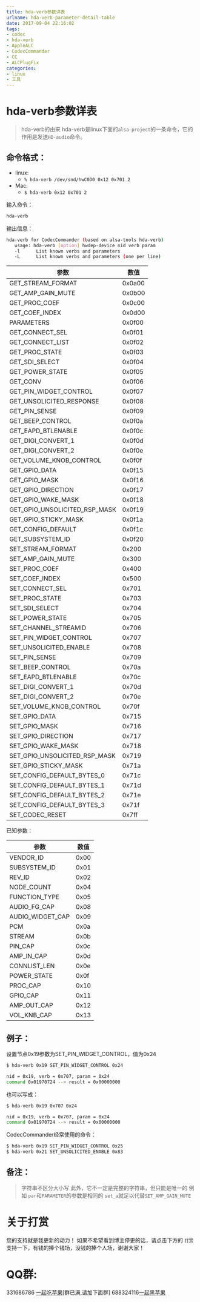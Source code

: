 ```yaml
---
title: hda-verb参数详表
urlname: hda-verb-parameter-detail-table
date: 2017-09-04 22:16:02
tags:
- codec
- hda-verb
- AppleALC
- CodecCommander
- CC
- ALCPlugFix
categories:
- linux
- 工具
---
```


# hda-verb参数详表
> hda-verb的由来
> hda-verb是linux下面的`alsa-project`的一条命令，它的作用是发送`HD-audio`命令。

## 命令格式：

* linux:
    * `% hda-verb /dev/snd/hwC0D0 0x12 0x701 2` 
* Mac:
    * `$ hda-verb 0x12 0x701 2`

输入命令：

```sh
hda-verb 
```
输出信息：

```sh
hda-verb for CodecCommander (based on alsa-tools hda-verb)
   usage: hda-verb [option] hwdep-device nid verb param
   -l      List known verbs and parameters
   -L      List known verbs and parameters (one per line)
```

|参数                            | 数值  |
|-------------------------------|-------|
|GET_STREAM_FORMAT              | 0x0a00|
|GET_AMP_GAIN_MUTE              | 0x0b00|
|GET_PROC_COEF                  | 0x0c00|
|GET_COEF_INDEX                 | 0x0d00|
|PARAMETERS                     | 0x0f00|
|GET_CONNECT_SEL                | 0x0f01|
|GET_CONNECT_LIST               | 0x0f02|
|GET_PROC_STATE                 | 0x0f03|
|GET_SDI_SELECT                 | 0x0f04|
|GET_POWER_STATE                | 0x0f05|
|GET_CONV                       | 0x0f06|
|GET_PIN_WIDGET_CONTROL         | 0x0f07|
|GET_UNSOLICITED_RESPONSE       | 0x0f08|
|GET_PIN_SENSE                  | 0x0f09|
|GET_BEEP_CONTROL               | 0x0f0a|
|GET_EAPD_BTLENABLE             | 0x0f0c|
|GET_DIGI_CONVERT_1             | 0x0f0d|
|GET_DIGI_CONVERT_2             | 0x0f0e|
|GET_VOLUME_KNOB_CONTROL        | 0x0f0f|
|GET_GPIO_DATA                  | 0x0f15|
|GET_GPIO_MASK                  | 0x0f16|
|GET_GPIO_DIRECTION             | 0x0f17|
|GET_GPIO_WAKE_MASK             | 0x0f18|
|GET_GPIO_UNSOLICITED_RSP_MASK  | 0x0f19|
|GET_GPIO_STICKY_MASK           | 0x0f1a|
|GET_CONFIG_DEFAULT             | 0x0f1c|
|GET_SUBSYSTEM_ID               | 0x0f20|
|SET_STREAM_FORMAT              | 0x200|
|SET_AMP_GAIN_MUTE              | 0x300|
|SET_PROC_COEF                  | 0x400|
|SET_COEF_INDEX                 | 0x500|
|SET_CONNECT_SEL                | 0x701|
|SET_PROC_STATE                 | 0x703|
|SET_SDI_SELECT                 | 0x704|
|SET_POWER_STATE                | 0x705|
|SET_CHANNEL_STREAMID           | 0x706|
|SET_PIN_WIDGET_CONTROL         | 0x707|
|SET_UNSOLICITED_ENABLE         | 0x708|
|SET_PIN_SENSE                  | 0x709|
|SET_BEEP_CONTROL               | 0x70a|
|SET_EAPD_BTLENABLE             | 0x70c|
|SET_DIGI_CONVERT_1             | 0x70d|
|SET_DIGI_CONVERT_2             | 0x70e|
|SET_VOLUME_KNOB_CONTROL        | 0x70f|
|SET_GPIO_DATA                  | 0x715|
|SET_GPIO_MASK                  | 0x716|
|SET_GPIO_DIRECTION             | 0x717|
|SET_GPIO_WAKE_MASK             | 0x718|
|SET_GPIO_UNSOLICITED_RSP_MASK  | 0x719|
|SET_GPIO_STICKY_MASK           | 0x71a|
|SET_CONFIG_DEFAULT_BYTES_0     | 0x71c|
|SET_CONFIG_DEFAULT_BYTES_1     | 0x71d|
|SET_CONFIG_DEFAULT_BYTES_2     | 0x71e|
|SET_CONFIG_DEFAULT_BYTES_3     | 0x71f|
|SET_CODEC_RESET                | 0x7ff|

已知参数：

|参数                            | 数值  |
|-------------------------------|-------|
|VENDOR_ID                  | 0x00|
|SUBSYSTEM_ID               | 0x01|
|REV_ID                     | 0x02|
|NODE_COUNT                 | 0x04|
|FUNCTION_TYPE              | 0x05|
|AUDIO_FG_CAP               | 0x08|
|AUDIO_WIDGET_CAP           | 0x09|
|PCM                        | 0x0a|
|STREAM                     | 0x0b|
|PIN_CAP                    | 0x0c|
|AMP_IN_CAP                 | 0x0d|
|CONNLIST_LEN               | 0x0e|
|POWER_STATE                | 0x0f|
|PROC_CAP                   | 0x10|
|GPIO_CAP                   | 0x11|
|AMP_OUT_CAP                | 0x12|
|VOL_KNB_CAP                | 0x13|


## 例子：
设置节点0x19参数为SET_PIN_WIDGET_CONTROL，值为0x24

```sh
$ hda-verb 0x19 SET_PIN_WIDGET_CONTROL 0x24

nid = 0x19, verb = 0x707, param = 0x24
command 0x01970724 --> result = 0x00000000
```
也可以写成：

```sh
$ hda-verb 0x19 0x707 0x24

nid = 0x19, verb = 0x707, param = 0x24
command 0x01970724 --> result = 0x00000000
```

CodecCommander经常使用的命令：

```sh
$ hda-verb 0x19 SET_PIN_WIDGET_CONTROL 0x25
$ hda-verb 0x21 SET_UNSOLICITED_ENABLE 0x83
```

## 备注：
> 字符串不区分大小写
> 此外，它不一定是完整的字符串，但只能是唯一的
> 例如 `par`和`PARAMETER`的参数是相同的
> `set_a`就足以代替`SET_AMP_GAIN_MUTE`

# 关于打赏
您的支持就是我更新的动力！
如果不希望看到博主停更的话，请点击下方的 `打赏` 支持一下，有钱的捧个钱场，没钱的捧个人场，谢谢大家！

# QQ群:
331686786 [一起吃苹果](http://shang.qq.com/wpa/qunwpa?idkey=db511a29e856f37cbb871108ffa77a6e79dde47e491b8f2c8d8fe4d3c310de91)[群已满,请加下面群]
688324116[一起黑苹果](https://shang.qq.com/wpa/qunwpa?idkey=6bf69a6f4b983dce94ab42e439f02195dfd19a1601522c10ad41f4df97e0da82)

